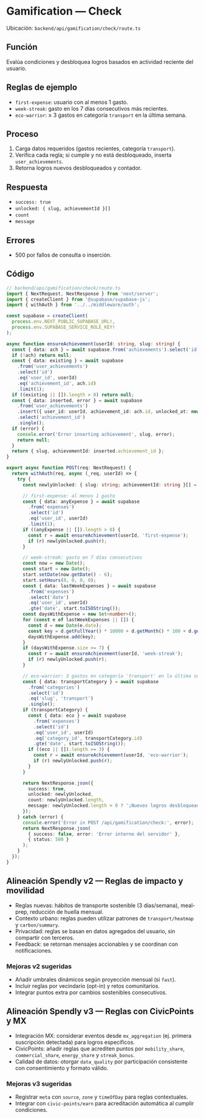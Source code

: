 # Gamification — Check

Ubicación: `backend/api/gamification/check/route.ts`

## Función

Evalúa condiciones y desbloquea logros basados en actividad reciente del usuario.

## Reglas de ejemplo

- `first-expense`: usuario con al menos 1 gasto.
- `week-streak`: gasto en los 7 días consecutivos más recientes.
- `eco-warrior`: ≥ 3 gastos en categoría `transport` en la última semana.

## Proceso

1. Carga datos requeridos (gastos recientes, categoría `transport`).
2. Verifica cada regla; si cumple y no está desbloqueado, inserta `user_achievements`.
3. Retorna logros nuevos desbloqueados y contador.

## Respuesta

- `success: true`
- `unlocked: { slug, achievementId }[]`
- `count`
- `message`

## Errores

- 500 por fallos de consulta o inserción.

## Código

```typescript
// backend/api/gamification/check/route.ts
import { NextRequest, NextResponse } from 'next/server';
import { createClient } from '@supabase/supabase-js';
import { withAuth } from '../../middleware/auth';

const supabase = createClient(
  process.env.NEXT_PUBLIC_SUPABASE_URL!,
  process.env.SUPABASE_SERVICE_ROLE_KEY!
);

async function ensureAchievement(userId: string, slug: string) {
  const { data: ach } = await supabase.from('achievements').select('id, slug').eq('slug', slug).single();
  if (!ach) return null;
  const { data: existing } = await supabase
    .from('user_achievements')
    .select('id')
    .eq('user_id', userId)
    .eq('achievement_id', ach.id)
    .limit(1);
  if ((existing || []).length > 0) return null;
  const { data: inserted, error } = await supabase
    .from('user_achievements')
    .insert({ user_id: userId, achievement_id: ach.id, unlocked_at: new Date().toISOString() })
    .select('achievement_id')
    .single();
  if (error) {
    console.error('Error inserting achievement', slug, error);
    return null;
  }
  return { slug, achievementId: inserted.achievement_id };
}

export async function POST(req: NextRequest) {
  return withAuth(req, async (_req, userId) => {
    try {
      const newlyUnlocked: { slug: string; achievementId: string }[] = [];

      // first-expense: al menos 1 gasto
      const { data: anyExpense } = await supabase
        .from('expenses')
        .select('id')
        .eq('user_id', userId)
        .limit(1);
      if ((anyExpense || []).length > 0) {
        const r = await ensureAchievement(userId, 'first-expense');
        if (r) newlyUnlocked.push(r);
      }

      // week-streak: gasto en 7 días consecutivos
      const now = new Date();
      const start = new Date();
      start.setDate(now.getDate() - 6);
      start.setHours(0, 0, 0, 0);
      const { data: lastWeekExpenses } = await supabase
        .from('expenses')
        .select('date')
        .eq('user_id', userId)
        .gte('date', start.toISOString());
      const daysWithExpense = new Set<number>();
      for (const e of lastWeekExpenses || []) {
        const d = new Date(e.date);
        const key = d.getFullYear() * 10000 + d.getMonth() * 100 + d.getDate();
        daysWithExpense.add(key);
      }
      if (daysWithExpense.size >= 7) {
        const r = await ensureAchievement(userId, 'week-streak');
        if (r) newlyUnlocked.push(r);
      }

      // eco-warrior: 3 gastos en categoría 'transport' en la última semana
      const { data: transportCategory } = await supabase
        .from('categories')
        .select('id')
        .eq('slug', 'transport')
        .single();
      if (transportCategory) {
        const { data: eco } = await supabase
          .from('expenses')
          .select('id')
          .eq('user_id', userId)
          .eq('category_id', transportCategory.id)
          .gte('date', start.toISOString());
        if ((eco || []).length >= 3) {
          const r = await ensureAchievement(userId, 'eco-warrior');
          if (r) newlyUnlocked.push(r);
        }
      }

      return NextResponse.json({
        success: true,
        unlocked: newlyUnlocked,
        count: newlyUnlocked.length,
        message: newlyUnlocked.length > 0 ? '¡Nuevos logros desbloqueados!' : 'Sin nuevos logros por ahora',
      });
    } catch (error) {
      console.error('Error in POST /api/gamification/check:', error);
      return NextResponse.json(
        { success: false, error: 'Error interno del servidor' },
        { status: 500 }
      );
    }
  });
}
```

## Alineación Spendly v2 — Reglas de impacto y movilidad

- Reglas nuevas: hábitos de transporte sostenible (3 días/semana), meal-prep, reducción de huella mensual.
- Contexto urbano: reglas pueden utilizar patrones de `transport/heatmap` y `carbon/summary`.
- Privacidad: reglas se basan en datos agregados del usuario, sin compartir con terceros.
- Feedback: se retornan mensajes accionables y se coordinan con notificaciones.

### Mejoras v2 sugeridas
- Añadir umbrales dinámicos según proyección mensual (si `fast`).
- Incluir reglas por vecindario (opt-in) y retos comunitarios.
- Integrar puntos extra por cambios sostenibles consecutivos.

## Alineación Spendly v3 — Reglas con CivicPoints y MX

- Integración MX: considerar eventos desde `mx_aggregation` (ej. primera suscripción detectada) para logros específicos.
- CivicPoints: añadir reglas que acrediten puntos por `mobility_share`, `commercial_share`, `energy_share` y `streak_bonus`.
- Calidad de datos: otorgar `data_quality` por participación consistente con consentimiento y formato válido.

### Mejoras v3 sugeridas
- Registrar `meta` con `source`, `zone` y `timeOfDay` para reglas contextuales.
- Integrar con `civic-points/earn` para acreditación automática al cumplir condiciones.